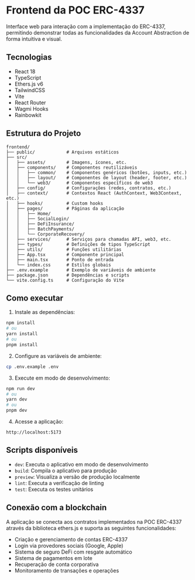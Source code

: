 # Frontend da POC ERC-4337

Interface web para interação com a implementação do ERC-4337, permitindo demonstrar todas as funcionalidades da Account Abstraction de forma intuitiva e visual.

## Tecnologias

- React 18
- TypeScript
- Ethers.js v6
- TailwindCSS
- Vite
- React Router
- Wagmi Hooks
- Rainbowkit

## Estrutura do Projeto

```
frontend/
├── public/            # Arquivos estáticos
├── src/
│   ├── assets/        # Imagens, ícones, etc.
│   ├── components/    # Componentes reutilizáveis
│   │   ├── common/    # Componentes genéricos (botões, inputs, etc.)
│   │   ├── layout/    # Componentes de layout (header, footer, etc.)
│   │   └── web3/      # Componentes específicos de web3
│   ├── config/        # Configurações (redes, contratos, etc.)
│   ├── context/       # Contextos React (AuthContext, Web3Context, etc.)
│   ├── hooks/         # Custom hooks
│   ├── pages/         # Páginas da aplicação
│   │   ├── Home/
│   │   ├── SocialLogin/
│   │   ├── DeFiInsurance/
│   │   ├── BatchPayments/
│   │   └── CorporateRecovery/
│   ├── services/      # Serviços para chamadas API, web3, etc.
│   ├── types/         # Definições de tipos TypeScript
│   ├── utils/         # Funções utilitárias
│   ├── App.tsx        # Componente principal
│   ├── main.tsx       # Ponto de entrada
│   └── index.css      # Estilos globais
├── .env.example       # Exemplo de variáveis de ambiente
├── package.json       # Dependências e scripts
└── vite.config.ts     # Configuração do Vite
```

## Como executar

1. Instale as dependências:

```bash
npm install
# ou
yarn install
# ou
pnpm install
```

2. Configure as variáveis de ambiente:

```bash
cp .env.example .env
```

3. Execute em modo de desenvolvimento:

```bash
npm run dev
# ou
yarn dev
# ou
pnpm dev
```

4. Acesse a aplicação:

```
http://localhost:5173
```

## Scripts disponíveis

- `dev`: Executa o aplicativo em modo de desenvolvimento
- `build`: Compila o aplicativo para produção
- `preview`: Visualiza a versão de produção localmente
- `lint`: Executa a verificação de linting
- `test`: Executa os testes unitários

## Conexão com a blockchain

A aplicação se conecta aos contratos implementados na POC ERC-4337 através da biblioteca ethers.js e suporta as seguintes funcionalidades:

- Criação e gerenciamento de contas ERC-4337
- Login via provedores sociais (Google, Apple)
- Sistema de seguro DeFi com resgate automático
- Sistema de pagamentos em lote
- Recuperação de conta corporativa
- Monitoramento de transações e operações 